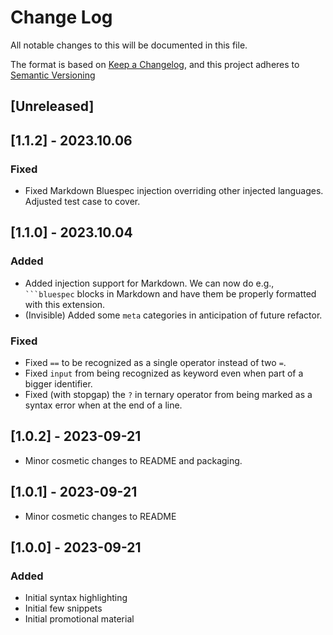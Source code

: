 # Change Log

All notable changes to this will be documented in this file.

The format is based on [Keep a Changelog](https://keepachangelog.com/en/1.0.0/),
and this project adheres to [Semantic Versioning](https://semver.org/spec/v2.0.0.html)

## [Unreleased]

## [1.1.2] - 2023.10.06

### Fixed
- Fixed Markdown Bluespec injection overriding other injected languages. Adjusted test case to cover.

## [1.1.0] - 2023.10.04

### Added
- Added injection support for Markdown. We can now do e.g., ` ```bluespec ` blocks in Markdown and have them be properly formatted with this extension.
- (Invisible) Added some `meta` categories in anticipation of future refactor.

### Fixed
- Fixed `==` to be recognized as a single operator instead of two `=`.
- Fixed `input` from being recognized as keyword even when part of a bigger identifier.
- Fixed (with stopgap) the `?` in ternary operator from being marked as a syntax error when at the end of a line. 

## [1.0.2] - 2023-09-21

- Minor cosmetic changes to README and packaging.

## [1.0.1] - 2023-09-21

- Minor cosmetic changes to README

## [1.0.0] - 2023-09-21
### Added

- Initial syntax highlighting
- Initial few snippets
- Initial promotional material
